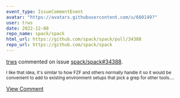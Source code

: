 ```yaml
---
event_type: IssueCommentEvent
avatar: "https://avatars.githubusercontent.com/u/660149?"
user: trws
date: 2022-12-08
repo_name: spack/spack
html_url: https://github.com/spack/spack/pull/34388
repo_url: https://github.com/spack/spack
---
```


<a href='https://github.com/trws' target='_blank'>trws</a> commented on issue <a href='https://github.com/spack/spack/pull/34388' target='_blank'>spack/spack#34388</a>.

<small>I like that idea, it's similar to how FZF and others normally handle it so it would be convenient to add to existing environment setups that pick a grep for other tools....</small>

<a href='https://github.com/spack/spack/pull/34388' target='_blank'>View Comment</a>